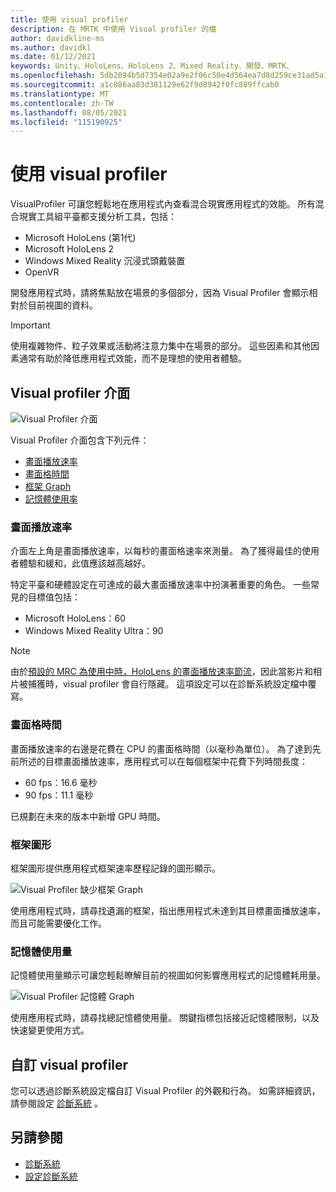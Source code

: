 ```yaml
---
title: 使用 visual profiler
description: 在 MRTK 中使用 Visual profiler 的檔
author: davidkline-ms
ms.author: davidkl
ms.date: 01/12/2021
keywords: Unity、HoloLens、HoloLens 2、Mixed Reality、開發、MRTK、
ms.openlocfilehash: 5db2094b5d7354e02a9e2f06c50e4d564ea7d8d259ce31ad5a11f49a71e27839
ms.sourcegitcommit: a1c086aa83d381129e62f9d8942f0fc889ffcab0
ms.translationtype: MT
ms.contentlocale: zh-TW
ms.lasthandoff: 08/05/2021
ms.locfileid: "115190925"
---
```

# <a name="using-the-visual-profiler"></a>使用 visual profiler

VisualProfiler 可讓您輕鬆地在應用程式內查看混合現實應用程式的效能。 所有混合現實工具組平臺都支援分析工具，包括：

- Microsoft HoloLens (第1代) 
- Microsoft HoloLens 2
- Windows Mixed Reality 沉浸式頭戴裝置
- OpenVR

開發應用程式時，請將焦點放在場景的多個部分，因為 Visual Profiler 會顯示相對於目前視圖的資料。

> [!IMPORTANT]
> 使用複雜物件、粒子效果或活動將注意力集中在場景的部分。 這些因素和其他因素通常有助於降低應用程式效能，而不是理想的使用者體驗。

## <a name="visual-profiler-interface"></a>Visual profiler 介面

![Visual Profiler 介面](../images/diagnostics/VisualProfiler.png)

Visual Profiler 介面包含下列元件：

- [畫面播放速率](#frame-rate)
- [畫面格時間](#frame-time)
- [框架 Graph](#frame-graph)
- [記憶體使用率](#memory-utilization)

### <a name="frame-rate"></a>畫面播放速率

介面左上角是畫面播放速率，以每秒的畫面格速率來測量。 為了獲得最佳的使用者體驗和緩和，此值應該越高越好。

特定平臺和硬體設定在可達成的最大畫面播放速率中扮演著重要的角色。 一些常見的目標值包括：

- Microsoft HoloLens：60
- Windows Mixed Reality Ultra：90

> [!NOTE]
> 由於[預設的 MRC 為使用中時，HoloLens 的畫面播放速率節流](/windows/mixed-reality/mixed-reality-capture-for-developers#what-to-expect-when-mrc-is-enabled-on-hololens)，因此當影片和相片被捕獲時，visual profiler 會自行隱藏。 這項設定可以在診斷系統設定檔中覆寫。

### <a name="frame-time"></a>畫面格時間

畫面播放速率的右邊是花費在 CPU 的畫面格時間（以毫秒為單位）。 為了達到先前所述的目標畫面播放速率，應用程式可以在每個框架中花費下列時間長度：

- 60 fps：16.6 毫秒
- 90 fps：11.1 毫秒

已規劃在未來的版本中新增 GPU 時間。

### <a name="frame-graph"></a>框架圖形

框架圖形提供應用程式框架速率歷程記錄的圖形顯示。

![Visual Profiler 缺少框架 Graph](../images/diagnostics/VisualProfilerMissedFrames.png)

使用應用程式時，請尋找遺漏的框架，指出應用程式未達到其目標畫面播放速率，而且可能需要優化工作。

### <a name="memory-utilization"></a>記憶體使用量

記憶體使用量顯示可讓您輕鬆瞭解目前的視圖如何影響應用程式的記憶體耗用量。

![Visual Profiler 記憶體 Graph](../images/diagnostics/VisualProfilerMemory.png)

使用應用程式時，請尋找總記憶體使用量。 關鍵指標包括接近記憶體限制，以及快速變更使用方式。

## <a name="customizing-the-visual-profiler"></a>自訂 visual profiler

您可以透過診斷系統設定檔自訂 Visual Profiler 的外觀和行為。 如需詳細資訊，請參閱設定 [診斷系統](configuring-diagnostics.md) 。

## <a name="see-also"></a>另請參閱

- [診斷系統](diagnostics-system-getting-started.md)
- [設定診斷系統](configuring-diagnostics.md)
